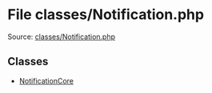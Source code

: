 File classes/Notification.php
=========

Source: [classes/Notification.php](https://github.com/PrestaShop/PrestaShop/blob/1.6.0.7/classes/Notification.php)


Classes
-------

* [NotificationCore](class.NotificationCore.md)

